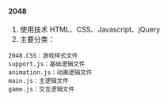 #### 2048
1. 使用技术 HTML、CSS、Javascript、jQuery
2. 主要分类：
```
2048.CSS：游戏样式文件
support.js：基础逻辑文件
animation.js：动画逻辑文件
main.js：主逻辑文件
game.js：交互逻辑文件
```
